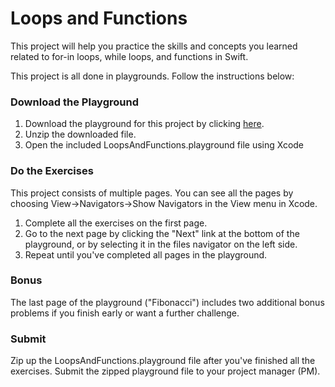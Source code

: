 # Loops and Functions

This project will help you practice the skills and concepts you learned related to for-in loops, while loops, and functions in Swift. 

This project is all done in playgrounds. Follow the instructions below:

### Download the Playground

1. Download the playground for this project by clicking [here](https://github.com/LambdaSchool/LoopsAndFunctions/archive/master.zip). 
2. Unzip the downloaded file.
3. Open the included LoopsAndFunctions.playground file using Xcode

### Do the Exercises

This project consists of multiple pages. You can see all the pages by choosing View->Navigators->Show Navigators in the View menu in Xcode.

1. Complete all the exercises on the first page.
2. Go to the next page by clicking the "Next" link at the bottom of the playground, or by selecting it in the files navigator on the left side.
3. Repeat until you've completed all pages in the playground.

### Bonus

The last page of the playground ("Fibonacci") includes two additional bonus problems if you finish early or want a further challenge.

### Submit

Zip up the LoopsAndFunctions.playground file after you've finished all the exercises. Submit the zipped playground file to your project manager (PM).
